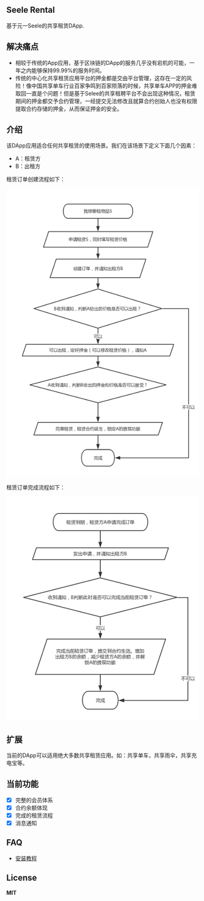 ## Seele Rental

基于元一Seele的共享租赁DApp.

## 解决痛点

- 相较于传统的App应用，基于区块链的DApp的服务几乎没有宕机的可能，一年之内能够保持99.99%的服务时间。
- 传统的中心化共享租赁应用平台的押金都是交由平台管理，这存在一定的风险！像中国共享单车行业百家争鸣到百家陨落的时候，共享单车APP的押金难取回一直是个问题！但是基于Selee的共享租聘平台不会出现这种情况，租赁期间的押金都交予合约管理，一经提交无法修改且就算合约创始人也没有权限提取合约存储的押金，从而保证押金的安全。

## 介绍

该DApp应用适合任何共享租赁的使用场景。我们在该场景下定义下面几个因素：

- A：租赁方
- B：出租方

租赁订单创建流程如下：

![租赁流程](public/images/create-rental-flow.png)

租赁订单完成流程如下：

![租赁订单完成流程](public/images/rental-complete-flow.png)

## 扩展

当前的DApp可以适用绝大多数共享租赁应用。如：共享单车，共享雨伞，共享充电宝等。

## 当前功能

- [x] 完整的会员体系
- [x] 合约余额体现
- [x] 完成的租赁流程
- [x] 消息通知

## FAQ

- [安装教程](docs/install.md)

## License

**MIT**
